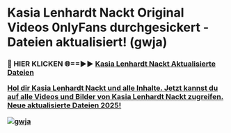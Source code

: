 # Kasia Lenhardt Nackt Original Videos 0nlyFans durchgesickert - Dateien aktualisiert! (gwja)

<h3>🔴 HIER KLICKEN 🌐==►► <a href="https://tinyurl.com/h6vf6nb8" rel="nofollow">Kasia Lenhardt Nackt Aktualisierte Dateien

Hol dir Kasia Lenhardt Nackt und alle Inhalte. Jetzt kannst du auf alle Videos und Bilder von Kasia Lenhardt Nackt zugreifen. Neue aktualisierte Dateien 2025!

[![gwja](https://i.imgur.com/sD4kR3V.gif)](https://tinyurl.com/h6vf6nb8)
